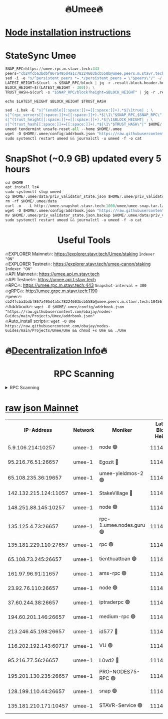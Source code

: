 <h1 align="center"> 🔥Umee🔥</h1>


[Node installation instructions](https://github.com/obajay/nodes-Guides/tree/main/Projects/Umee)
=
# StateSync Umee
```python
SNAP_RPC=https://umee.rpc.m.stavr.tech:443
peers="cb24fcba3bdbf867a495d4a1c78224603bcb558b@umee.peers.m.stavr.tech:10456"
sed -i -e "s/^persistent_peers *=.*/persistent_peers = \"$peers\"/" ~/.umee/config/config.toml
LATEST_HEIGHT=$(curl -s $SNAP_RPC/block | jq -r .result.block.header.height); \
BLOCK_HEIGHT=$((LATEST_HEIGHT - 300)); \
TRUST_HASH=$(curl -s "$SNAP_RPC/block?height=$BLOCK_HEIGHT" | jq -r .result.block_id.hash)

echo $LATEST_HEIGHT $BLOCK_HEIGHT $TRUST_HASH

sed -i.bak -E "s|^(enable[[:space:]]+=[[:space:]]+).*$|\1true| ; \
s|^(rpc_servers[[:space:]]+=[[:space:]]+).*$|\1\"$SNAP_RPC,$SNAP_RPC\"| ; \
s|^(trust_height[[:space:]]+=[[:space:]]+).*$|\1$BLOCK_HEIGHT| ; \
s|^(trust_hash[[:space:]]+=[[:space:]]+).*$|\1\"$TRUST_HASH\"|" $HOME/.umee/config/config.toml
umeed tendermint unsafe-reset-all --home $HOME/.umee
wget -O $HOME/.umee/config/addrbook.json "https://raw.githubusercontent.com/obajay/nodes-Guides/main/Projects/Umee/addrbook.json"
sudo systemctl restart umeed && journalctl -u umeed -f -o cat
```
# SnapShot (~0.9 GB) updated every 5 hours
```python
cd $HOME
apt install lz4
sudo systemctl stop umeed
cp $HOME/.umee/data/priv_validator_state.json $HOME/.umee/priv_validator_state.json.backup
rm -rf $HOME/.umee/data
curl -o - -L http://umee.snapshot.stavr.tech:1000/umee/umee-snap.tar.lz4 | lz4 -c -d - | tar -x -C $HOME/.umee --strip-components 2
wget -O $HOME/.umee/config/addrbook.json "https://raw.githubusercontent.com/obajay/nodes-Guides/main/Projects/Umee/addrbook.json"
mv $HOME/.umee/priv_validator_state.json.backup $HOME/.umee/data/priv_validator_state.json
sudo systemctl restart umeed && journalctl -u umeed -f -o cat
```
 <h1 align="center"> Useful Tools</h1>

🔥EXPLORER Mainnet🔥:      https://explorer.stavr.tech/Umee/staking             `Indexer "ON"` \
🔥EXPLORER Testnet🔥:        https://explorer.stavr.tech/umee-canon/staking      `Indexer "ON"` \
🔥API Mainnet🔥:                   https://umee.api.m.stavr.tech \
🔥API Testnet🔥:                     https://umee.api.t.stavr.tech \
🔥RPC🔥:                           https://umee.rpc.m.stavr.tech:443                     `Snapshot-interval = 300` \
🔥gRPC🔥:                              http://umee.grpc.m.stavr.tech:1190 \
🔥peer🔥:                     `cb24fcba3bdbf867a495d4a1c78224603bcb558b@umee.peers.m.stavr.tech:10456` \
🔥Addrbook🔥:    ```wget -O $HOME/.umee/config/addrbook.json "https://raw.githubusercontent.com/obajay/nodes-Guides/main/Projects/Umee/addrbook.json"``` \
🔥Auto_install script🔥: ```wget -O Ume https://raw.githubusercontent.com/obajay/nodes-Guides/main/Projects/Umee/Ume && chmod +x Ume && ./Ume```

🔥[Decentralization Info](https://github.com/obajay/StateSync-snapshots/tree/main/Projects/Umee/Decentralization)🔥
=

<h1 align="center"> RPC Scanning</h1>

<details>
<summary>RPC Scanning</summary>

<h2 align="center"> We scan nodes in real time every 4 hours. And we provide the final result of RPC endpoints.
We cannot influence the operation of these nodes in any way. </h2>


```python
If Voting Power is higher than 0 --> then the Node is a validator of the network and may be subject to attack and be a potential threat to the chain.
```
```python
We marked such validators with a red symbol
```

</details>

[raw json Mainnet](https://rpc-check.umeem.stavr.tech/umeem/rpc-umeem-result.json)
=



<table><tr><th>IP-Address</th><th>Network</th><th>Moniker</th><th>Latest Block Height</th><th>Earliest Block Height</th><th>Catching Up</th><th>Tx Index</th><th>Voting Power</th><th>Scan Time</th></tr><tr><td>5.9.106.214:10257</td><td>umee-1</td><td>node 🟢</td><td>11142250</td><td>7942001</td><td>False</td><td>on</td><td>0</td><td>2024-03-23T05:43:20.606097963UTC</td></tr><tr><td>95.216.76.51:26657</td><td>umee-1</td><td>Egozit 🔴</td><td>11142254</td><td>8262001</td><td>False</td><td>off</td><td>38790336</td><td>2024-03-23T05:43:45.399988442UTC</td></tr><tr><td>65.108.235.36:19657</td><td>umee-1</td><td>umee-yieldmos-2 🟢</td><td>11142234</td><td>9575548</td><td>False</td><td>on</td><td>0</td><td>2024-03-23T05:41:46.121010443UTC</td></tr><tr><td>142.132.215.124:11057</td><td>umee-1</td><td>StakeVillage 🔴</td><td>11142262</td><td>10027726</td><td>False</td><td>on</td><td>1759218</td><td>2024-03-23T05:44:30.750604276UTC</td></tr><tr><td>148.251.88.145:10257</td><td>umee-1</td><td>node 🟢</td><td>11142240</td><td>10179652</td><td>False</td><td>on</td><td>0</td><td>2024-03-23T05:42:21.910377346UTC</td></tr><tr><td>135.125.4.73:26657</td><td>umee-1</td><td>rpc-1.umee.nodes.guru 🟢</td><td>11142254</td><td>10691018</td><td>False</td><td>on</td><td>0</td><td>2024-03-23T05:43:47.723253939UTC</td></tr><tr><td>135.181.229.110:27657</td><td>umee-1</td><td>rpc 🟢</td><td>11142237</td><td>10754071</td><td>False</td><td>on</td><td>0</td><td>2024-03-23T05:42:03.356632391UTC</td></tr><tr><td>65.108.73.245:26657</td><td>umee-1</td><td>tienthuattoan 🟢</td><td>11142245</td><td>10787155</td><td>False</td><td>on</td><td>0</td><td>2024-03-23T05:42:53.742355677UTC</td></tr><tr><td>161.97.96.91:11657</td><td>umee-1</td><td>ams-rpc 🟢</td><td>11142259</td><td>10929930</td><td>False</td><td>on</td><td>0</td><td>2024-03-23T05:44:12.194324972UTC</td></tr><tr><td>23.92.76.110:26657</td><td>umee-1</td><td>node 🟢</td><td>11142262</td><td>10938001</td><td>False</td><td>on</td><td>0</td><td>2024-03-23T05:44:33.524117714UTC</td></tr><tr><td>37.60.244.38:26657</td><td>umee-1</td><td>iptraderpc 🟢</td><td>11142237</td><td>11013104</td><td>False</td><td>on</td><td>0</td><td>2024-03-23T05:42:03.012413521UTC</td></tr><tr><td>194.60.201.146:26657</td><td>umee-1</td><td>medium-rpc 🟢</td><td>11142241</td><td>11013104</td><td>False</td><td>on</td><td>0</td><td>2024-03-23T05:42:31.049143251UTC</td></tr><tr><td>213.246.45.198:26657</td><td>umee-1</td><td>id577 🔴</td><td>11142240</td><td>11029001</td><td>False</td><td>on</td><td>35123631</td><td>2024-03-23T05:42:24.214581545UTC</td></tr><tr><td>116.202.192.143:60717</td><td>umee-1</td><td>VU 🟢</td><td>11142236</td><td>11042001</td><td>False</td><td>off</td><td>0</td><td>2024-03-23T05:41:56.567478729UTC</td></tr><tr><td>95.216.77.56:26657</td><td>umee-1</td><td>L0vd2 🔴</td><td>11142259</td><td>11042259</td><td>False</td><td>off</td><td>38533028</td><td>2024-03-23T05:44:11.935404492UTC</td></tr><tr><td>195.201.130.235:26657</td><td>umee-1</td><td>PRO-NODES75-RPC 🟢</td><td>11142250</td><td>11071831</td><td>False</td><td>on</td><td>0</td><td>2024-03-23T05:43:18.338461070UTC</td></tr><tr><td>128.199.110.44:26657</td><td>umee-1</td><td>snap 🟢</td><td>11142257</td><td>11138794</td><td>False</td><td>off</td><td>0</td><td>2024-03-23T05:44:03.406420418UTC</td></tr><tr><td>135.181.210.171:10457</td><td>umee-1</td><td>STAVR-Service 🟢</td><td>11142256</td><td>11139758</td><td>False</td><td>on</td><td>0</td><td>2024-03-23T05:43:56.346653043UTC</td></tr></table>
